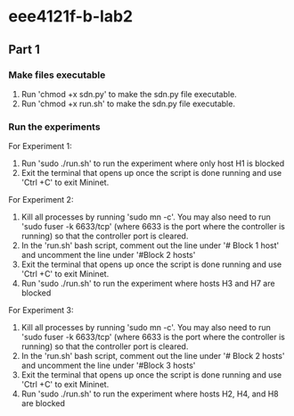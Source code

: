 # eee4121f-b-lab2
## Part 1

### Make files executable
1. Run 'chmod +x sdn.py' to make the sdn.py file executable.
2. Run 'chmod +x run.sh' to make the sdn.py file executable.

### Run the experiments
For Experiment 1:
1. Run 'sudo ./run.sh' to run the experiment where only host H1 is blocked
2. Exit the terminal that opens up once the script is done running and use 'Ctrl +C' to exit Mininet.

For Experiment 2:
1. Kill all processes by running 'sudo mn -c'. You may also need to run 'sudo fuser -k 6633/tcp' (where 6633 is the port where the controller is running) so that the controller port is cleared.
2. In the 'run.sh' bash script, comment out the line under '# Block 1 host' and uncomment the line under '#Block 2 hosts'
3. Exit the terminal that opens up once the script is done running and use 'Ctrl +C' to exit Mininet.
4. Run 'sudo ./run.sh' to run the experiment where hosts H3 and H7 are blocked

For Experiment 3:
1. Kill all processes by running 'sudo mn -c'. You may also need to run 'sudo fuser -k 6633/tcp' (where 6633 is the port where the controller is running) so that the controller port is cleared.
2. In the 'run.sh' bash script, comment out the line under '# Block 2 hosts' and uncomment the line under '#Block 3 hosts'
3. Exit the terminal that opens up once the script is done running and use 'Ctrl +C' to exit Mininet.
4. Run 'sudo ./run.sh' to run the experiment where hosts H2, H4, and H8 are blocked

